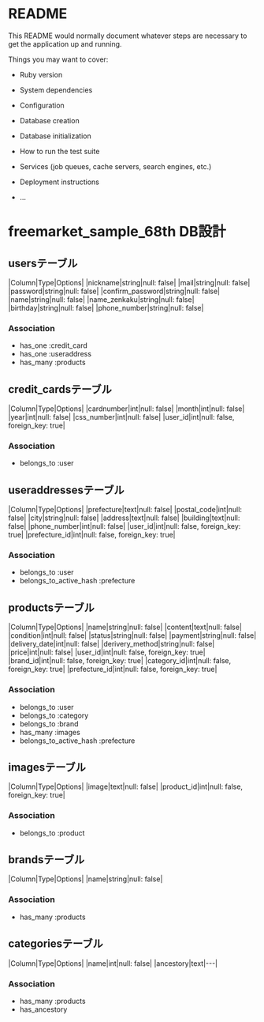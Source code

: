 # README

This README would normally document whatever steps are necessary to get the
application up and running.

Things you may want to cover:

* Ruby version

* System dependencies

* Configuration

* Database creation

* Database initialization

* How to run the test suite

* Services (job queues, cache servers, search engines, etc.)

* Deployment instructions

* ...

# freemarket_sample_68th DB設計
## usersテーブル
|Column|Type|Options|
|nickname|string|null: false|
|mail|string|null: false|
|password|string|null: false|
|confirm_password|string|null: false|
|name|string|null: false|
|name_zenkaku|string|null: false|
|birthday|string|null: false|
|phone_number|string|null: false|
### Association
- has_one :credit_card
- has_one :useraddress
- has_many :products

## credit_cardsテーブル
|Column|Type|Options|
|cardnumber|int|null: false|
|month|int|null: false|
|year|int|null: false|
|css_number|int|null: false|
|user_id|int|null: false, foreign_key: true|


### Association
- belongs_to :user

## useraddressesテーブル
|Column|Type|Options|
|prefecture|text|null: false|
|postal_code|int|null: false|
|city|string|null: false|
|address|text|null: false|
|building|text|null: false|
|phone_number|int|null: false|
|user_id|int|null: false, foreign_key: true|
|prefecture_id|int|null: false, foreign_key: true|

### Association
- belongs_to :user
- belongs_to_active_hash :prefecture





## productsテーブル
|Column|Type|Options|
|name|string|null: false|
|content|text|null: false|
|condition|int|null: false|
|status|string|null: false|
|payment|string|null: false|
|delivery_date|int|null: false|
|derivery_method|string|null: false|
|price|int|null: false|
|user_id|int|null: false, foreign_key: true|
|brand_id|int|null: false, foreign_key: true|
|category_id|int|null: false, foreign_key: true|
|prefecture_id|int|null: false, foreign_key: true|


### Association
- belongs_to :user
- belongs_to :category
- belongs_to :brand
- has_many :images
- belongs_to_active_hash :prefecture

## imagesテーブル
|Column|Type|Options|
|image|text|null: false|
|product_id|int|null: false, foreign_key: true|


### Association
- belongs_to :product

## brandsテーブル
|Column|Type|Options|
|name|string|null: false|

### Association
- has_many :products

## categoriesテーブル
|Column|Type|Options|
|name|int|null: false|
|ancestory|text|---|

### Association
- has_many :products
- has_ancestory

